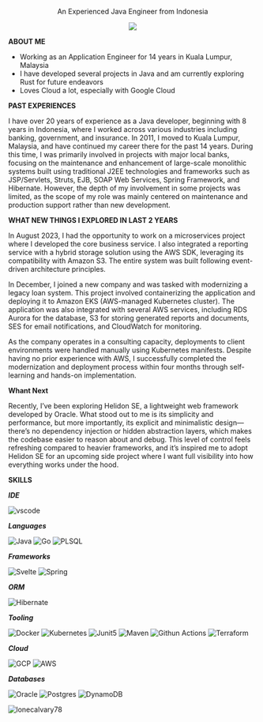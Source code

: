 
<p align='center'>
An Experienced Java Engineer from Indonesia
</p>

<p align='center'>
  <a href="https://www.linkedin.com/in/gunardy-sutanto/">
    <img src="https://img.shields.io/badge/linkedin-%230077B5.svg?&style=for-the-badge&logo=linkedin&logoColor=white" />
  </a>
</p>

**ABOUT ME**
 - Working as an Application Engineer for 14 years in Kuala Lumpur, Malaysia
 - I have developed several projects in Java and am currently exploring Rust for future endeavors
 - Loves Cloud a lot, especially with Google Cloud 


**PAST EXPERIENCES**

I have over 20 years of experience as a Java developer, beginning with 8 years in Indonesia, where I worked across various industries including banking, government, and insurance. In 2011, I moved to Kuala Lumpur, Malaysia, and have continued my career there for the past 14 years. During this time, I was primarily involved in projects with major local banks, focusing on the maintenance and enhancement of large-scale monolithic systems built using traditional J2EE technologies and frameworks such as JSP/Servlets, Struts, EJB, SOAP Web Services, Spring Framework, and Hibernate. However, the depth of my involvement in some projects was limited, as the scope of my role was mainly centered on maintenance and production support rather than new development.

**WHAT NEW THINGS I EXPLORED IN LAST 2 YEARS**

In August 2023, I had the opportunity to work on a microservices project where I developed the core business service. I also integrated a reporting service with a hybrid storage solution using the AWS SDK, leveraging its compatibility with Amazon S3. The entire system was built following event-driven architecture principles.

In December, I joined a new company and was tasked with modernizing a legacy loan system. This project involved containerizing the application and deploying it to Amazon EKS (AWS-managed Kubernetes cluster). The application was also integrated with several AWS services, including RDS Aurora for the database, S3 for storing generated reports and documents, SES for email notifications, and CloudWatch for monitoring.

As the company operates in a consulting capacity, deployments to client environments were handled manually using Kubernetes manifests. Despite having no prior experience with AWS, I successfully completed the modernization and deployment process within four months through self-learning and hands-on implementation.   

**Whant Next**

Recently, I’ve been exploring Helidon SE, a lightweight web framework developed by Oracle. What stood out to me is its simplicity and performance, but more importantly, its explicit and minimalistic design—there’s no dependency injection or hidden abstraction layers, which makes the codebase easier to reason about and debug. This level of control feels refreshing compared to heavier frameworks, and it’s inspired me to adopt Helidon SE for an upcoming side project where I want full visibility into how everything works under the hood. 

**SKILLS**

***IDE***

![vscode](https://img.shields.io/badge/VSCode-0078D4?style=for-the-badge&logo=visual%20studio%20code&logoColor=white)

***Languages***

![Java](https://img.shields.io/badge/Java-ED8B00?style=for-the-badge&logo=java&logoColor=white)
![Go](https://img.shields.io/badge/Go-00ADD8?style=for-the-badge&logo=go&logoColor=white)
![PLSQL](https://img.shields.io/badge/PLSQL-F80000?style=for-the-badge&logo=oracle&logoColor=black)


***Frameworks***

![Svelte](https://img.shields.io/badge/SvelteKit-FF3E00?style=for-the-badge&logo=Svelte&logoColor=white)
![Spring](https://img.shields.io/badge/Spring-6DB33F?style=for-the-badge&logo=spring&logoColor=white)

***ORM***

![Hibernate](https://img.shields.io/badge/Hibernate-59666C?style=for-the-badge&logo=Hibernate&logoColor=white)

***Tooling***

![Docker](https://img.shields.io/badge/Docker-2CA5E0?style=for-the-badge&logo=docker&logoColor=white)
![Kubernetes](https://img.shields.io/badge/kubernetes-326ce5.svg?&style=for-the-badge&logo=kubernetes&logoColor=white)
![Junit5](https://img.shields.io/badge/Junit5-25A162?style=for-the-badge&logo=junit5&logoColor=white)
![Maven](https://img.shields.io/badge/apache_maven-C71A36?style=for-the-badge&logo=apachemaven&logoColor=white)
![Githun Actions](https://img.shields.io/badge/GitHub_Actions-2088FF?style=for-the-badge&logo=github-actions&logoColor=white)
![Terraform](https://img.shields.io/badge/Terraform-7B42BC?style=for-the-badge&logo=terraform&logoColor=white)

***Cloud***

![GCP](https://img.shields.io/badge/Google_Cloud-4285F4?style=for-the-badge&logo=google-cloud&logoColor=white)
![AWS](https://img.shields.io/badge/Amazon_Web_Services-FF9900?style=for-the-badge&logo=amazonwebservices&logoColor=white)

***Databases***

![Oracle](https://img.shields.io/badge/Oracle-F80000?style=for-the-badge&logo=Oracle&logoColor=white)
![Postgres](https://img.shields.io/badge/PostgreSQL-316192?style=for-the-badge&logo=postgresql&logoColor=white)
![DynamoDB](https://img.shields.io/badge/Amazon%20DynamoDB-4053D6?style=for-the-badge&logo=Amazon%20DynamoDB&logoColor=white)

<img align="left" src="https://github-readme-stats.vercel.app/api/top-langs/?username=lonecalvary78&layout=compact" alt="lonecalvary78" />
